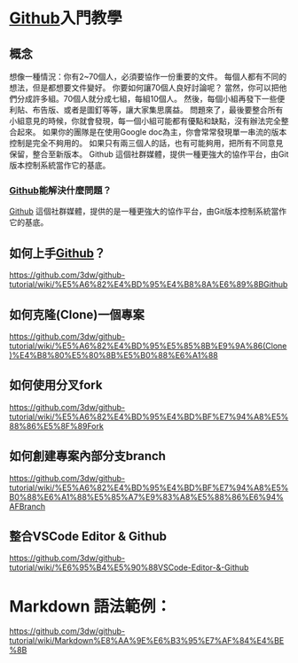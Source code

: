 # [Github](https://www.github.com)入門教學

## 概念

想像一種情況：你有2~70個人，必須要協作一份重要的文件。
每個人都有不同的想法，但是都想要文件變好。
你要如何讓70個人良好討論呢？
當然，你可以把他們分成許多組。70個人就分成七組，每組10個人。
然後，每個小組再發下一些便利貼、布告版、或者是圖釘等等，讓大家集思廣益。
問題來了，最後要整合所有小組意見的時候，你就會發現，每一個小組可能都有優點和缺點，沒有辦法完全整合起來。
如果你的團隊是在使用Google doc為主，你會常常發現單一串流的版本控制是完全不夠用的。
如果只有兩三個人的話，也有可能夠用，把所有不同意見保留，整合至新版本。
Github 這個社群媒體，提供一種更強大的協作平台，由Git 版本控制系統當作它的基底。

### [Github](https://www.github.com)能解決什麼問題？

[Github](https://www.github.com) 這個社群媒體，提供的是一種更強大的協作平台，由Git版本控制系統當作它的基底。


## 如何上手[Github](https://www.github.com)？

https://github.com/3dw/github-tutorial/wiki/%E5%A6%82%E4%BD%95%E4%B8%8A%E6%89%8BGithub

## 如何克隆(Clone)一個專案

https://github.com/3dw/github-tutorial/wiki/%E5%A6%82%E4%BD%95%E5%85%8B%E9%9A%86(Clone)%E4%B8%80%E5%80%8B%E5%B0%88%E6%A1%88


## 如何使用分叉fork

https://github.com/3dw/github-tutorial/wiki/%E5%A6%82%E4%BD%95%E4%BD%BF%E7%94%A8%E5%88%86%E5%8F%89Fork


## 如何創建專案內部分支branch

https://github.com/3dw/github-tutorial/wiki/%E5%A6%82%E4%BD%95%E4%BD%BF%E7%94%A8%E5%B0%88%E6%A1%88%E5%85%A7%E9%83%A8%E5%88%86%E6%94%AFBranch


## 整合VSCode Editor & Github

https://github.com/3dw/github-tutorial/wiki/%E6%95%B4%E5%90%88VSCode-Editor-&-Github


# Markdown 語法範例：
https://github.com/3dw/github-tutorial/wiki/Markdown%E8%AA%9E%E6%B3%95%E7%AF%84%E4%BE%8B
